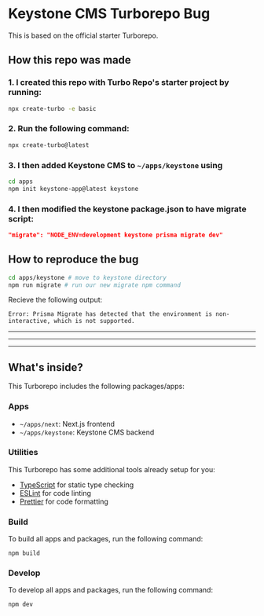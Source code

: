 # Keystone CMS Turborepo Bug

This is based on the official starter Turborepo.

## How this repo was made

### 1. I created this repo with Turbo Repo's starter project by running:

```sh
npx create-turbo -e basic
```

### 2. Run the following command:

```sh
npx create-turbo@latest
```

### 3. I then added Keystone CMS to `~/apps/keystone` using

```sh
cd apps
npm init keystone-app@latest keystone
```

### 4. I then modified the keystone package.json to have migrate script:

```json
"migrate": "NODE_ENV=development keystone prisma migrate dev"
```

## How to reproduce the bug

```sh
cd apps/keystone # move to keystone directory
npm run migrate # run our new migrate npm command
```

Recieve the following output:

```
Error: Prisma Migrate has detected that the environment is non-interactive, which is not supported.
```

---

---

---

## What's inside?

This Turborepo includes the following packages/apps:

### Apps

- `~/apps/next`: Next.js frontend
- `~/apps/keystone`: Keystone CMS backend

### Utilities

This Turborepo has some additional tools already setup for you:

- [TypeScript](https://www.typescriptlang.org/) for static type checking
- [ESLint](https://eslint.org/) for code linting
- [Prettier](https://prettier.io) for code formatting

### Build

To build all apps and packages, run the following command:

```
npm build
```

### Develop

To develop all apps and packages, run the following command:

```
npm dev
```
